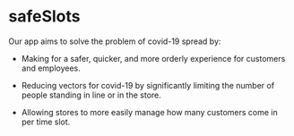 # safeSlots

Our app aims to solve the problem of covid-19 spread by: 

* Making for a safer, quicker, and more orderly experience for customers and employees.

* Reducing vectors for covid-19 by significantly limiting the number of people standing in line or in the store.

* Allowing stores to more easily manage how many customers come in per time slot.
